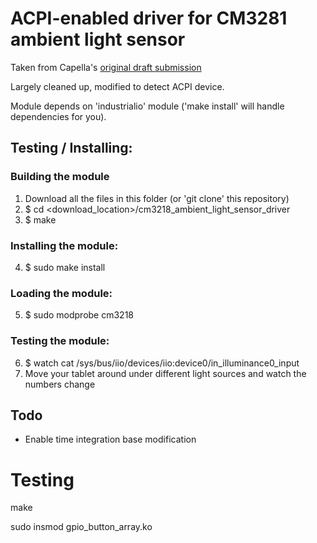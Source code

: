 ACPI-enabled driver for CM3281 ambient light sensor
===================================================

Taken from Capella's [original draft submission](https://lwn.net/Articles/557810/)

Largely cleaned up, modified to detect ACPI device.

Module depends on 'industrialio' module ('make install' will handle dependencies for you).


Testing / Installing:
--------------------

### Building the module ###
1. Download all the files in this folder (or 'git clone' this repository)
2. $ cd <download_location>/cm3218_ambient_light_sensor_driver
3. $ make

### Installing the module: ###
4. $ sudo make install

### Loading the module: ###
5. $ sudo modprobe cm3218

### Testing the module: ###
6. $ watch cat /sys/bus/iio/devices/iio\:device0/in_illuminance0_input
7. Move your tablet around under different light sources and watch the numbers change



Todo
----
- Enable time integration base modification


Testing
======

make

sudo insmod gpio_button_array.ko
